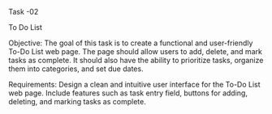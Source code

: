 Task -02

To Do List

Objective:  The goal of this task is to create a functional and user-friendly To-Do List web page. 
The page should allow users to add, delete, and mark tasks as complete.
It should also have the ability to prioritize tasks, organize them into categories, and set due dates.

Requirements:  Design a clean and intuitive user interface for the To-Do List web page.
Include features such as task entry field, buttons for adding, deleting, and marking tasks as complete.
